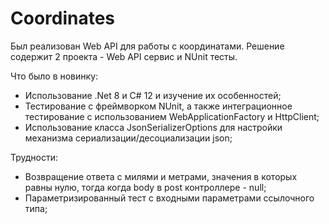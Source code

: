 # Coordinates
Был реализован Web API для работы с координатами. Решение содержит 2 проекта - Web API сервис и NUnit тесты.  

Что было в новинку:  
* Использование .Net 8 и C# 12 и изучение их особенностей;  
* Тестирование с фреймворком NUnit, а также интеграционное тестирование с использованием WebApplicationFactory и HttpClient;  
* Использование класса JsonSerializerOptions для настройки механизма сериализации/десоциализации json;

Трудности:  
* Возвращение ответа с милями и метрами, значения в которых равны нулю, тогда когда body в post контроллере - null;  
* Параметризированный тест с входными параметрами ссылочного типа;
